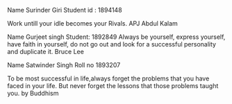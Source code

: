 Name Surinder Giri
Student id : 1894148

Work untill your idle becomes your Rivals.
                                           APJ Abdul Kalam


										   
Name Gurjeet singh 
Student: 1892849
Always be yourself, express yourself, have faith in yourself, do not go out and look for a successful personality and duplicate it.
 Bruce Lee

Name Satwinder Singh 
Roll no 1893207	

To be most successful in life,always forget the problems that you have faced in your life. 
But never forget the lessons that those problems taught you.
by Buddhism